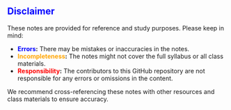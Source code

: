 ## <span style="color:blue">Disclaimer</span>

These notes are provided for reference and study purposes. Please keep in mind:

- **<span style="color:blue">Errors</span>:** There may be mistakes or inaccuracies in the notes.
- **<span style="color:orange">Incompleteness</span>:** The notes might not cover the full syllabus or all class materials.
- **<span style="color:red">Responsibility</span>:** The contributors to this GitHub repository are not responsible for any errors or omissions in the content.

We recommend cross-referencing these notes with other resources and class materials to ensure accuracy.